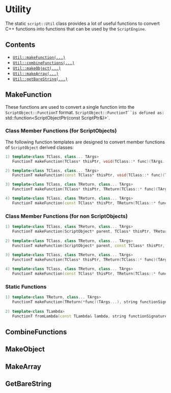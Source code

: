 # Utility

The static `script::Util` class provides a lot of useful functions to convert C++ functions into functions that can be used by the `ScriptEngine`.

## Contents

* [`Util::makeFunction(...)`](#makefunction)
* [`Util::combineFunctions(...)`](#combinefunctions)
* [`Util::makeObject(...)`](#makeobject)
* [`Util::makeArray(...)`](#makearray)
* [`Util::getBareString(...)`](getbarestring)

## MakeFunction

These functions are used to convert a single function into the `ScriptObject::FunctionT` format. `ScriptObject::FunctionT``is defined as: `std::function<ScriptObjectPtr(const ScriptPtr<ArrayObject>&)>`.
  
### Class Member Functions (for ScriptObjects)
The following function templates are designed to convert member functions of `ScriptObject` derived classes:

```c++
1) template<class TClass, class... TArgs>
   FunctionT makeFunction(TClass* thisPtr, void(TClass::* func)(TArgs...), string functionSignature);

2) template<class TClass, class... TArgs>
   FunctionT makeFunction(const TClass* thisPtr, void(TClass::* func)(TArgs...) const, string functionSignature);

3) template<class TClass, class TReturn, class... TArgs>
   FunctionT makeFunction(TClass* thisPtr, TReturn(TClass::* func)(TArgs...), string functionSignature);

4) template<class TClass, class TReturn, class... TArgs>
   FunctionT makeFunction(const TClass* thisPtr, TReturn(TClass::* func)(TArgs...) const, string functionSignature);
```

### Class Member Functions (for non ScriptObjects)

```c++
1) template<class TClass, class TReturn, class... TArgs>
   FunctionT makeFunction(ScriptObject* parent, TClass* thisPtr, TReturn(TClass::* func)(TArgs...), string functionSignature);
   
2) template<class TClass, class TReturn, class... TArgs>
   FunctionT makeFunction(ScriptObject* parent, const TClass* thisPtr, TReturn(TClass::* func)(TArgs...) const, string functionSignature);
   
3) template<class TClass, class TReturn, class... TArgs>
   FunctionT makeFunction(TClass* thisPtr, TReturn(TClass::* func)(TArgs...), string functionSignature);

4) template<class TClass, class TReturn, class... TArgs>
   FunctionT makeFunction(const TClass* thisPtr, TReturn(TClass::* func)(TArgs...) const, string functionSignature);
```

### Static Functions

```c++
1) template<class TReturn, class... TArgs>
   FunctionT makeFunction(TReturn(*func)(TArgs...), string functionSignature);
   
2) template<class TLambda>
   FunctionT fromLambda(const TLambda& lambda, string functionSignature);
```

## CombineFunctions

## MakeObject

## MakeArray

## GetBareString
